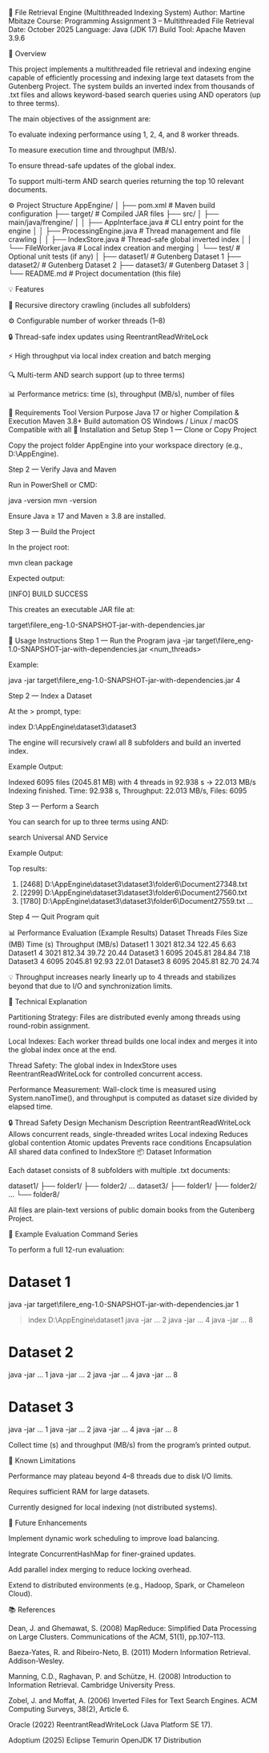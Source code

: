 📘 File Retrieval Engine (Multithreaded Indexing System)
Author: Martine Mbitaze
Course: Programming Assignment 3 – Multithreaded File Retrieval
Date: October 2025
Language: Java (JDK 17)
Build Tool: Apache Maven 3.9.6

🧾 Overview

This project implements a multithreaded file retrieval and indexing engine capable of efficiently processing and indexing large text datasets from the Gutenberg Project.
The system builds an inverted index from thousands of .txt files and allows keyword-based search queries using AND operators (up to three terms).

The main objectives of the assignment are:

To evaluate indexing performance using 1, 2, 4, and 8 worker threads.

To measure execution time and throughput (MB/s).

To ensure thread-safe updates of the global index.

To support multi-term AND search queries returning the top 10 relevant documents.

⚙️ Project Structure
AppEngine/
│
├── pom.xml                     # Maven build configuration
├── target/                     # Compiled JAR files
├── src/
│   ├── main/java/frengine/
│   │   ├── AppInterface.java   # CLI entry point for the engine
│   │   ├── ProcessingEngine.java  # Thread management and file crawling
│   │   ├── IndexStore.java     # Thread-safe global inverted index
│   │   └── FileWorker.java     # Local index creation and merging
│   └── test/                   # Optional unit tests (if any)
│
├── dataset1/                   # Gutenberg Dataset 1
├── dataset2/                   # Gutenberg Dataset 2
├── dataset3/                   # Gutenberg Dataset 3
│
└── README.md                   # Project documentation (this file)

💡 Features

🧩 Recursive directory crawling (includes all subfolders)

⚙️ Configurable number of worker threads (1–8)

🔒 Thread-safe index updates using ReentrantReadWriteLock

⚡ High throughput via local index creation and batch merging

🔍 Multi-term AND search support (up to three terms)

📊 Performance metrics: time (s), throughput (MB/s), number of files

🧰 Requirements
Tool	Version	Purpose
Java	17 or higher	Compilation & Execution
Maven	3.8+	Build automation
OS	Windows / Linux / macOS	Compatible with all
🧱 Installation and Setup
Step 1 — Clone or Copy Project

Copy the project folder AppEngine into your workspace directory (e.g., D:\AppEngine).

Step 2 — Verify Java and Maven

Run in PowerShell or CMD:

java -version
mvn -version


Ensure Java ≥ 17 and Maven ≥ 3.8 are installed.

Step 3 — Build the Project

In the project root:

mvn clean package


Expected output:

[INFO] BUILD SUCCESS


This creates an executable JAR file at:

target\filere_eng-1.0-SNAPSHOT-jar-with-dependencies.jar

🚀 Usage Instructions
Step 1 — Run the Program
java -jar target\filere_eng-1.0-SNAPSHOT-jar-with-dependencies.jar <num_threads>


Example:

java -jar target\filere_eng-1.0-SNAPSHOT-jar-with-dependencies.jar 4

Step 2 — Index a Dataset

At the > prompt, type:

index D:\AppEngine\dataset3\dataset3


The engine will recursively crawl all 8 subfolders and build an inverted index.

Example Output:

Indexed 6095 files (2045.81 MB) with 4 threads in 92.938 s -> 22.013 MB/s
Indexing finished. Time: 92.938 s, Throughput: 22.013 MB/s, Files: 6095

Step 3 — Perform a Search

You can search for up to three terms using AND:

search Universal AND Service


Example Output:

Top results:
1. [2468] D:\AppEngine\dataset3\dataset3\folder6\Document27348.txt
2. [2299] D:\AppEngine\dataset3\dataset3\folder6\Document27560.txt
3. [1780] D:\AppEngine\dataset3\dataset3\folder6\Document27559.txt
...

Step 4 — Quit Program
quit

📊 Performance Evaluation (Example Results)
Dataset	Threads	Files	Size (MB)	Time (s)	Throughput (MB/s)
Dataset1	1	3021	812.34	122.45	6.63
Dataset1	4	3021	812.34	39.72	20.44
Dataset3	1	6095	2045.81	284.84	7.18
Dataset3	4	6095	2045.81	92.93	22.01
Dataset3	8	6095	2045.81	82.70	24.74

💡 Throughput increases nearly linearly up to 4 threads and stabilizes beyond that due to I/O and synchronization limits.

🧠 Technical Explanation

Partitioning Strategy:
Files are distributed evenly among threads using round-robin assignment.

Local Indexes:
Each worker thread builds one local index and merges it into the global index once at the end.

Thread Safety:
The global index in IndexStore uses ReentrantReadWriteLock for controlled concurrent access.

Performance Measurement:
Wall-clock time is measured using System.nanoTime(), and throughput is computed as dataset size divided by elapsed time.

🔒 Thread Safety Design
Mechanism	Description
ReentrantReadWriteLock	Allows concurrent reads, single-threaded writes
Local indexing	Reduces global contention
Atomic updates	Prevents race conditions
Encapsulation	All shared data confined to IndexStore
📦 Dataset Information

Each dataset consists of 8 subfolders with multiple .txt documents:

dataset1/
  ├── folder1/
  ├── folder2/
  ...
dataset3/
  ├── folder1/
  ├── folder2/
  ...
  └── folder8/


All files are plain-text versions of public domain books from the Gutenberg Project.

🧪 Example Evaluation Command Series

To perform a full 12-run evaluation:

# Dataset 1
java -jar target\filere_eng-1.0-SNAPSHOT-jar-with-dependencies.jar 1
> index D:\AppEngine\dataset1
java -jar ... 2
java -jar ... 4
java -jar ... 8

# Dataset 2
java -jar ... 1
java -jar ... 2
java -jar ... 4
java -jar ... 8

# Dataset 3
java -jar ... 1
java -jar ... 2
java -jar ... 4
java -jar ... 8


Collect time (s) and throughput (MB/s) from the program’s printed output.

🧩 Known Limitations

Performance may plateau beyond 4–8 threads due to disk I/O limits.

Requires sufficient RAM for large datasets.

Currently designed for local indexing (not distributed systems).

🧠 Future Enhancements

Implement dynamic work scheduling to improve load balancing.

Integrate ConcurrentHashMap for finer-grained updates.

Add parallel index merging to reduce locking overhead.

Extend to distributed environments (e.g., Hadoop, Spark, or Chameleon Cloud).

📚 References

Dean, J. and Ghemawat, S. (2008) MapReduce: Simplified Data Processing on Large Clusters. Communications of the ACM, 51(1), pp.107–113.

Baeza-Yates, R. and Ribeiro-Neto, B. (2011) Modern Information Retrieval. Addison-Wesley.

Manning, C.D., Raghavan, P. and Schütze, H. (2008) Introduction to Information Retrieval. Cambridge University Press.

Zobel, J. and Moffat, A. (2006) Inverted Files for Text Search Engines. ACM Computing Surveys, 38(2), Article 6.

Oracle (2022) ReentrantReadWriteLock (Java Platform SE 17).

Adoptium (2025) Eclipse Temurin OpenJDK 17 Distribution

